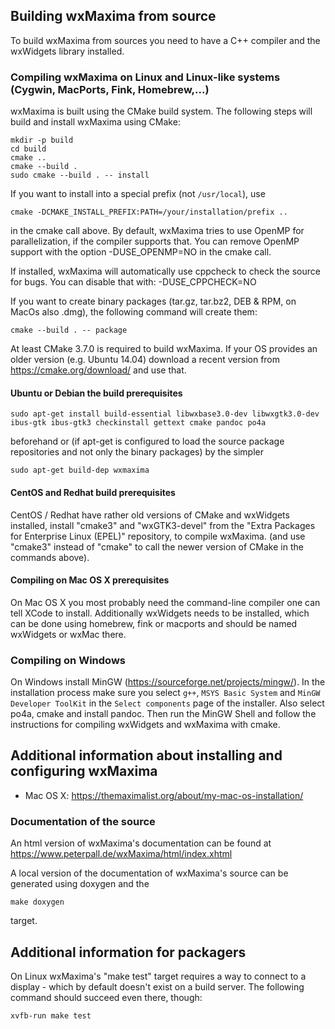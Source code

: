 Building wxMaxima from source
-----------------------------

To build wxMaxima from sources you need to have a C++ compiler and the
wxWidgets library installed.

### Compiling wxMaxima on Linux and Linux-like systems (Cygwin, MacPorts, Fink, Homebrew,...)

wxMaxima is built using the CMake build system.
The following steps will build and install wxMaxima using CMake:

    mkdir -p build
    cd build
    cmake ..
    cmake --build .
    sudo cmake --build . -- install

If you want to install into a special prefix (not `/usr/local`), use

    cmake -DCMAKE_INSTALL_PREFIX:PATH=/your/installation/prefix ..

in the cmake call above. By default, wxMaxima tries to use OpenMP for
parallelization, if the compiler supports that. You can remove OpenMP
support with the option -DUSE_OPENMP=NO in the cmake call.

If installed, wxMaxima will automatically use cppcheck to check the
source for bugs. You can disable that with: -DUSE_CPPCHECK=NO

If you want to create binary packages (tar.gz, tar.bz2, DEB & RPM, on MacOs
also .dmg), the following command will create them:

    cmake --build . -- package

At least CMake 3.7.0 is required to build wxMaxima. If your OS provides
an older version (e.g. Ubuntu 14.04) download a recent version from
https://cmake.org/download/ and use that.

#### Ubuntu or Debian the build prerequisites

    sudo apt-get install build-essential libwxbase3.0-dev libwxgtk3.0-dev ibus-gtk ibus-gtk3 checkinstall gettext cmake pandoc po4a

beforehand or (if apt-get is configured to load the source package
repositories and not only the binary packages) by the simpler

    sudo apt-get build-dep wxmaxima

#### CentOS and Redhat build prerequisites
CentOS / Redhat have rather old versions of CMake and wxWidgets installed,
install "cmake3" and "wxGTK3-devel" from the "Extra Packages for Enterprise Linux (EPEL)"
repository, to compile wxMaxima. (and use "cmake3" instead of "cmake" to call
the newer version of CMake in the commands above).

#### Compiling on Mac OS X prerequisites

On Mac OS X you most probably need the command-line compiler one can tell 
XCode to install. Additionally wxWidgets needs to be installed, which can
be done using homebrew, fink or macports and should be named wxWidgets or
wxMac there.

### Compiling on Windows

On Windows install MinGW (https://sourceforge.net/projects/mingw/). In
the installation process make sure you select `g++`, `MSYS Basic
System` and `MinGW Developer ToolKit` in the `Select components` page
of the installer. Also select po4a, cmake and install pandoc.
Then run the MinGW Shell and follow the instructions for compiling
wxWidgets and wxMaxima with cmake.


Additional information about installing and configuring wxMaxima
----------------------------------------------------------------
 - Mac OS X: https://themaximalist.org/about/my-mac-os-installation/

### Documentation of the source

An html version of wxMaxima's documentation can be found at
https://www.peterpall.de/wxMaxima/html/index.xhtml

A local version of the documentation of wxMaxima's source can be
generated using doxygen and the

    make doxygen

target.


Additional information for packagers
------------------------------------

On Linux wxMaxima's "make test" target requires a way to connect to a
display - which by default doesn't exist on a build server. The 
following command should succeed even there, though:

    xvfb-run make test


